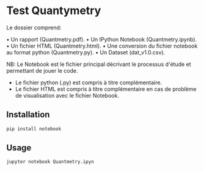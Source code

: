# Test Quantymetry

Le dossier comprend:

• Un rapport (Quantmetry.pdf). 
• Un IPython Notebook (Quantmetry.ipynb). 
• Un fichier HTML (Quantmetry.html). 
• Une conversion du fichier notebook au format python (Quantmetry.py). 
• Un Dataset (dat_v1.0.csv). 

NB: Le Notebook est le fichier principal décrivant le processus d'étude et permettant de jouer le code. 
- Le fichier python (.py) est compris à titre complémentaire.  
- Le fichier HTML est compris à titre complémentaire en cas de problème de visualisation avec le fichier Notebook.

## Installation

```bash
pip install notebook
```

## Usage

```bash
jupyter notebook Quantmetry.ipyn

```
